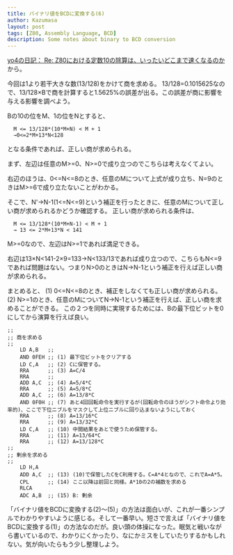 ```yaml
---
title: バイナリ値をBCDに変換する(6)
author: Kazumasa
layout: post
tags: [Z80, Assembly Language, BCD]
description: Some notes about binary to BCD conversion
---
```

[yo4の日記： Re: Z80における定数10の除算は、いったいどこまで速くなるのか](https://srad.jp/~yo4/journal/632067/)から。

今回は1より若干大きな数(13/128)をかけて商を求める。
13/128=0.1015625なので、13/128×Bで商を計算すると1.5625%の誤差が出る。この誤差が商に影響を与える影響を調べよう。

Bの10の位をM、1の位をNとすると、
```
  M <= 13/128*(10*M+N) < M + 1
  →0<=2*M+13*N<128
```
となる条件であれば、正しい商が求められる。

まず、左辺は任意のM>=0、N>=0で成り立つのでこちらは考えなくてよい。

右辺のほうは、0<=N<=8のとき、任意のMについて上式が成り立ち、N=9のときはM>=6で成り立たないことがわかる。

そこで、N'→N-1(1<=N<=9)という補正を行ったときに、任意のMについて正しい商が求められるかどうか確認する。
正しい商が求められる条件は、
```
  M <= 13/128*(10*M+N-1) < M + 1
  → 13 <= 2*M+13*N < 141
```
M>=0なので、左辺はN>=1であれば満足できる。

右辺は13×N<141-2×9=133→N<133/13であれば成り立つので、こちらもN<=9であれば問題はない。つまりN>0のときはN->N-1という補正を行えば正しい商が求められる。

まとめると、
(1) 0<=N<=8のとき、補正をしなくても正しい商が求められる。
(2) N>=1のとき、任意のMについてN→N-1という補正を行えば、正しい商を求めることができる。
この２つを同時に実現するためには、Bの最下位ビットを0にしてから演算を行えば良い。
```
;;
;; 商を求める
;;
    LD A,B   ;;
    AND 0FEH ;; (1) 最下位ビットをクリアする
    LD C,A   ;; (2) Cに保管する。
    RRA      ;; (3) A=C/4
    RRA      ;;
    ADD A,C  ;; (4) A=5/4*C
    RRA      ;; (5) A=5/8*C
    ADD A,C  ;; (6) A=13/8*C
    AND 0F0H ;; (7) あと4回回転命令を実行するが(回転命令のほうがシフト命令より効率的)、ここで下位ニブルをマスクして上位ニブルに回り込まないようにしておく
    RRA      ;; (8) A=13/16*C
    RRA      ;; (9) A=13/32*C
    LD C,A   ;; (10) 中間結果をあとで使うため保管する。
    RRA      ;; (11) A=13/64*C
    RRA      ;; (12) A=13/128*C
;;
;; 剰余を求める
;;
    LD H,A
    ADD A,C  ;; (13) (10)で保管したCをC利用する。C=A*4となので、これでA=A*5。
    CPL      ;; (14) ここ以降は前回と同様。A*10の2の補数を求める
    RLCA
    ADC A,B  ;; (15) B: 剰余
```
「バイナリ値をBCDに変換する(2)〜(5)」の方法は面白いが、これが一番シンプルでわかりやすいように感じる。そして一番早い。短さで言えば「バイナリ値をBCDに変換する(1)」の方法なのだが。良い頭の体操になった。眠気と戦いながら書いているので、わかりにくかったり、なにかミスをしていたりするかもしれない。気が向いたらもう少し整理しよう。
